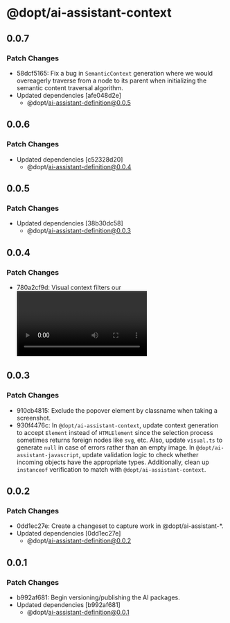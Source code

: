 # @dopt/ai-assistant-context

## 0.0.7

### Patch Changes

- 58dcf5165: Fix a bug in `SemanticContext` generation where we would overeagerly traverse from a node to its parent when initializing the semantic content traversal algorithm.
- Updated dependencies [afe048d2e]
  - @dopt/ai-assistant-definition@0.0.5

## 0.0.6

### Patch Changes

- Updated dependencies [c52328d20]
  - @dopt/ai-assistant-definition@0.0.4

## 0.0.5

### Patch Changes

- Updated dependencies [38b30dc58]
  - @dopt/ai-assistant-definition@0.0.3

## 0.0.4

### Patch Changes

- 780a2cf9d: Visual context filters our <video /> and <img /> tags.

## 0.0.3

### Patch Changes

- 910cb4815: Exclude the popover element by classname when taking a screenshot.
- 930f4476c: In `@dopt/ai-assistant-context`, update context generation to accept `Element` instead of `HTMLElement` since the selection process sometimes returns foreign nodes like `svg`, etc. Also, update `visual.ts` to generate `null` in case of errors rather than an empty image. In `@dopt/ai-assistant-javascript`, update validation logic to check whether incoming objects have the appropriate types. Additionally, clean up `instanceof` verification to match with `@dopt/ai-assistant-context`.

## 0.0.2

### Patch Changes

- 0dd1ec27e: Create a changeset to capture work in @dopt/ai-assistant-\*.
- Updated dependencies [0dd1ec27e]
  - @dopt/ai-assistant-definition@0.0.2

## 0.0.1

### Patch Changes

- b992af681: Begin versioning/publishing the AI packages.
- Updated dependencies [b992af681]
  - @dopt/ai-assistant-definition@0.0.1
